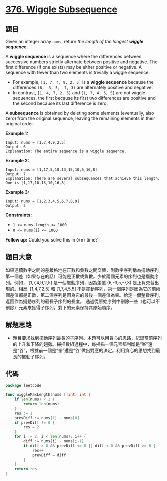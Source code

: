 # [376. Wiggle Subsequence](https://leetcode.com/problems/wiggle-subsequence/)


## 題目

Given an integer array `nums`, return *the length of the longest **wiggle sequence***.

A **wiggle sequence** is a sequence where the differences between successive numbers strictly alternate between positive and negative. The first difference (if one exists) may be either positive or negative. A sequence with fewer than two elements is trivially a wiggle sequence.

- For example, `[1, 7, 4, 9, 2, 5]` is a **wiggle sequence** because the differences `(6, -3, 5, -7, 3)` are alternately positive and negative.
- In contrast, `[1, 4, 7, 2, 5]` and `[1, 7, 4, 5, 5]` are not wiggle sequences, the first because its first two differences are positive and the second because its last difference is zero.

A **subsequence** is obtained by deleting some elements (eventually, also zero) from the original sequence, leaving the remaining elements in their original order.

**Example 1:**

```
Input: nums = [1,7,4,9,2,5]
Output: 6
Explanation: The entire sequence is a wiggle sequence.
```

**Example 2:**

```
Input: nums = [1,17,5,10,13,15,10,5,16,8]
Output: 7
Explanation: There are several subsequences that achieve this length. One is [1,17,10,13,10,16,8].
```

**Example 3:**

```
Input: nums = [1,2,3,4,5,6,7,8,9]
Output: 2
```

**Constraints:**

- `1 <= nums.length <= 1000`
- `0 <= nums[i] <= 1000`

**Follow up:** Could you solve this in `O(n)` time?

## 題目大意

如果連續數字之間的差嚴格地在正數和負數之間交替，則數字序列稱為擺動序列。第一個差（如果存在的話）可能是正數或負數。少於兩個元素的序列也是擺動序列。例如， [1,7,4,9,2,5] 是一個擺動序列，因為差值 (6,-3,5,-7,3) 是正負交替出現的。相反, [1,4,7,2,5] 和 [1,7,4,5,5] 不是擺動序列，第一個序列是因為它的前兩個差值都是正數，第二個序列是因為它的最後一個差值為零。給定一個整數序列，返回作為擺動序列的最長子序列的長度。 通過從原始序列中刪除一些（也可以不刪除）元素來獲得子序列，剩下的元素保持其原始順序。

## 解題思路

- 題目要求找到擺動序列最長的子序列。本題可以用貪心的思路，記錄當前序列的上升和下降的趨勢。掃描數組過程中，每掃描一個元素都判斷是“峯”還是“谷”，根據前一個是“峯”還是“谷”做出對應的決定。利用貪心的思想找到最長的擺動子序列。

## 代碼

```go
package leetcode

func wiggleMaxLength(nums []int) int {
	if len(nums) < 2 {
		return len(nums)
	}
	res := 1
	prevDiff := nums[1] - nums[0]
	if prevDiff != 0 {
		res = 2
	}
	for i := 2; i < len(nums); i++ {
		diff := nums[i] - nums[i-1]
		if diff > 0 && prevDiff <= 0 || diff < 0 && prevDiff >= 0 {
			res++
			prevDiff = diff
		}
	}
	return res
}
```